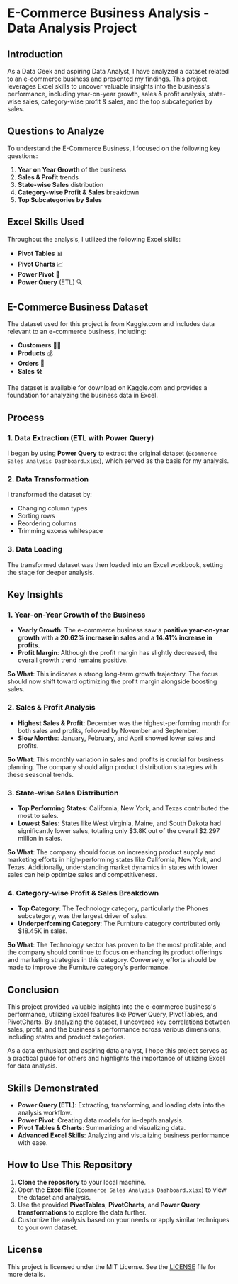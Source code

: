 # E-Commerce Business Analysis - Data Analysis Project

## Introduction

As a Data Geek and aspiring Data Analyst, I have analyzed a dataset related to an e-commerce business and presented my findings. This project leverages Excel skills to uncover valuable insights into the business's performance, including year-on-year growth, sales & profit analysis, state-wise sales, category-wise profit & sales, and the top subcategories by sales.

## Questions to Analyze

To understand the E-Commerce Business, I focused on the following key questions:
1. **Year on Year Growth** of the business
2. **Sales & Profit** trends
3. **State-wise Sales** distribution
4. **Category-wise Profit & Sales** breakdown
5. **Top Subcategories by Sales**

## Excel Skills Used

Throughout the analysis, I utilized the following Excel skills:
- **Pivot Tables** 📊
- **Pivot Charts** 📈
- **Power Pivot** 💪
- **Power Query** (ETL) 🔍

## E-Commerce Business Dataset

The dataset used for this project is from Kaggle.com and includes data relevant to an e-commerce business, including:
- **Customers** 👨‍💼
- **Products** 💰
- **Orders** 📍
- **Sales** 🛠️

The dataset is available for download on Kaggle.com and provides a foundation for analyzing the business data in Excel.

## Process

### 1. Data Extraction (ETL with Power Query)
I began by using **Power Query** to extract the original dataset (`Ecommerce Sales Analysis Dashboard.xlsx`), which served as the basis for my analysis.

### 2. Data Transformation
I transformed the dataset by:
- Changing column types
- Sorting rows
- Reordering columns
- Trimming excess whitespace

### 3. Data Loading
The transformed dataset was then loaded into an Excel workbook, setting the stage for deeper analysis.

## Key Insights

### 1. Year-on-Year Growth of the Business
- **Yearly Growth**: The e-commerce business saw a **positive year-on-year growth** with a **20.62% increase in sales** and a **14.41% increase in profits**.
- **Profit Margin**: Although the profit margin has slightly decreased, the overall growth trend remains positive.
  
**So What**: This indicates a strong long-term growth trajectory. The focus should now shift toward optimizing the profit margin alongside boosting sales.

### 2. Sales & Profit Analysis
- **Highest Sales & Profit**: December was the highest-performing month for both sales and profits, followed by November and September.
- **Slow Months**: January, February, and April showed lower sales and profits.

**So What**: This monthly variation in sales and profits is crucial for business planning. The company should align product distribution strategies with these seasonal trends.

### 3. State-wise Sales Distribution
- **Top Performing States**: California, New York, and Texas contributed the most to sales.
- **Lowest Sales**: States like West Virginia, Maine, and South Dakota had significantly lower sales, totaling only $3.8K out of the overall $2.297 million in sales.

**So What**: The company should focus on increasing product supply and marketing efforts in high-performing states like California, New York, and Texas. Additionally, understanding market dynamics in states with lower sales can help optimize sales and competitiveness.

### 4. Category-wise Profit & Sales Breakdown
- **Top Category**: The Technology category, particularly the Phones subcategory, was the largest driver of sales.
- **Underperforming Category**: The Furniture category contributed only $18.45K in sales.

**So What**: The Technology sector has proven to be the most profitable, and the company should continue to focus on enhancing its product offerings and marketing strategies in this category. Conversely, efforts should be made to improve the Furniture category's performance.

## Conclusion

This project provided valuable insights into the e-commerce business's performance, utilizing Excel features like Power Query, PivotTables, and PivotCharts. By analyzing the dataset, I uncovered key correlations between sales, profit, and the business's performance across various dimensions, including states and product categories.

As a data enthusiast and aspiring data analyst, I hope this project serves as a practical guide for others and highlights the importance of utilizing Excel for data analysis.

## Skills Demonstrated
- **Power Query (ETL)**: Extracting, transforming, and loading data into the analysis workflow.
- **Power Pivot**: Creating data models for in-depth analysis.
- **Pivot Tables & Charts**: Summarizing and visualizing data.
- **Advanced Excel Skills**: Analyzing and visualizing business performance with ease.

## How to Use This Repository

1. **Clone the repository** to your local machine.
2. Open the **Excel file** (`Ecommerce Sales Analysis Dashboard.xlsx`) to view the dataset and analysis.
3. Use the provided **PivotTables**, **PivotCharts**, and **Power Query transformations** to explore the data further.
4. Customize the analysis based on your needs or apply similar techniques to your own dataset.

## License

This project is licensed under the MIT License. See the [LICENSE](LICENSE) file for more details.


